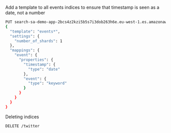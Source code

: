 
Add a template to all events indices to ensure that timestamp is seen as a date, not a number
```bash
PUT search-sa-demo-app-2bcs4z2kzi5b5s7i3dob263h6e.eu-west-1.es.amazonaws.com/_template/events
{
  "template": "events*",
  "settings": {
    "number_of_shards": 1
  },
  "mappings": {
    "event": {
      "properties": {
        "timestamp": {
          "type": "date"
        },
        "event": {
          "type": "keyword"
        }
      }
    }
  }
}
```

Deleting indices
```bash
DELETE /twitter

```
